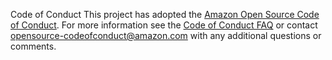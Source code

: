 Code of Conduct
This project has adopted the [Amazon Open Source Code of Conduct](https://aws.github.io/code-of-conduct). For more information see the [Code of Conduct FAQ](https://github.com/aws-samples/cloud-gateway-for-amazon-kinesis-video-streams/blob/main/CODE_OF_CONDUCT.md#:~:text=information%20see%20the-,Code%20of%20Conduct%20FAQ,-or%20contact%20opensource) or contact opensource-codeofconduct@amazon.com with any additional questions or comments.
